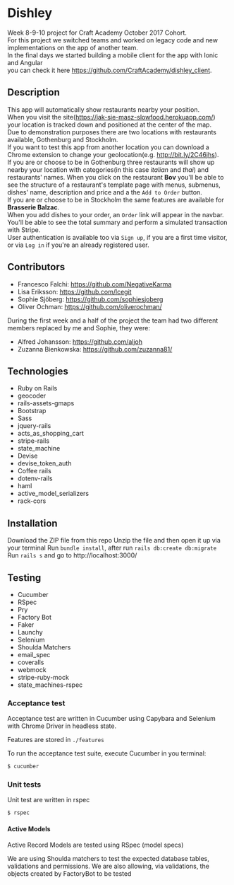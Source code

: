 # Dishley

Week 8-9-10 project for Craft Academy October 2017 Cohort.  
For this project we switched teams and worked on legacy code and new implementations
on the app of another team.  
In the final days we started building a mobile client for the app with Ionic and Angular  
you can check it here https://github.com/CraftAcademy/dishley_client.

## Description

This app will automatically show restaurants nearby your position.  
When you visit the site(https://jak-sie-masz-slowfood.herokuapp.com/) your
location is tracked down and positioned at the center of the map.  
Due to demonstration purposes there are two locations with restaurants available,
Gothenburg and Stockholm.  
If you want to test this app from another location you can
download a Chrome extension to change your geolocation(e.g. http://bit.ly/2C46jhs).  
If you are or choose to be in Gothenburg three restaurants will show up nearby your location
with categories(in this case _italian_ and _thai_) and restaurants' names. When you click
on the restaurant **Bov** you'll be able to see the structure of a restaurant's template
page with menus, submenus, dishes' name, description and price and a the `Add to Order` button.  
If you are or choose to be in Stockholm the same features are available for **Brasserie Balzac**.  
When you add dishes to your order, an `Order` link will appear in the navbar.  
You'll be able to see the total summary and perform a simulated transaction with Stripe.  
User authentication is available too via `Sign up`, if you are a first time visitor,  
or via `Log in` if you're an already registered user.

## Contributors
* Francesco Falchi: https://github.com/NegativeKarma
* Lisa Eriksson: https://github.com/lcegit
* Sophie Sjöberg: https://github.com/sophiesjoberg
* Oliver Ochman: https://github.com/oliverochman/

During the first week and a half of the project the team had two different members
replaced by me and Sophie,
they were:
* Alfred Johansson: https://github.com/aljoh
* Zuzanna Bienkowska: https://github.com/zuzanna81/

## Technologies
* Ruby on Rails
* geocoder
* rails-assets-gmaps
* Bootstrap
* Sass
* jquery-rails
* acts_as_shopping_cart
* stripe-rails
* state_machine
* Devise
* devise_token_auth
* Coffee rails
* dotenv-rails
* haml
* active_model_serializers
* rack-cors

## Installation
Download the ZIP file from this repo
Unzip the file and then open it up via your terminal
Run `bundle install`, after run `rails db:create db:migrate`
Run `rails s` and go to http://localhost:3000/

## Testing
* Cucumber
* RSpec
* Pry
* Factory Bot
* Faker
* Launchy
* Selenium
* Shoulda Matchers
* email_spec
* coveralls
* webmock
* stripe-ruby-mock
* state_machines-rspec

### Acceptance test
Acceptance test are written in Cucumber using Capybara and Selenium with Chrome Driver in headless state.

Features are stored in `./features`

To run the acceptance test suite, execute Cucumber in you terminal:

```bash
$ cucumber
```

### Unit tests
Unit test are written in rspec

```bash
$ rspec
```

#### Active Models
Active Record Models are tested using RSpec (model specs)

We are using Shoulda matchers to test the expected database tables, validations and permissions.
We are also allowing, via validations, the objects created by FactoryBot to be tested
